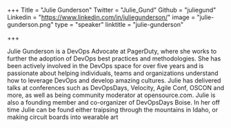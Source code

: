 +++
Title = "Julie Gunderson"
Twitter = "Julie_Gund"
Github = "juliegund"
Linkedin = "https://www.linkedin.com/in/juliegunderson/"
image = "julie-gunderson.png"
type = "speaker"
linktitle = "julie-gunderson"

+++

Julie Gunderson is a DevOps Advocate at PagerDuty, where she works to further the adoption of DevOps best practices and methodologies. She has been actively involved in the DevOps space for over five years and is passionate about helping individuals, teams and organizations understand how to leverage DevOps and develop amazing cultures. Julie has delivered talks at conferences such as DevOpsDays, Velocity, Agile Conf, OSCON and more, as well as being community moderator at opensource.com. Julie is also a founding member and co-organizer of DevOpsDays Boise. In her off time Julie can be found either traipsing through the mountains in Idaho, or making circuit boards into wearable art
